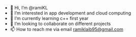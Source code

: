 - 👋 Hi, I’m @ramiKL
- 👀 I’m interested in app development and cloud computing
- 🌱 I’m currently learning c++ first year
- 💞️ I’m looking to collaborate on different projects
- 📫 How to reach me via email ramiklaib95@gmail.com

<!---
ramiKL/ramiKL is a ✨ special ✨ repository because its `README.md` (this file) appears on your GitHub profile.
You can click the Preview link to take a look at your changes.
--->
